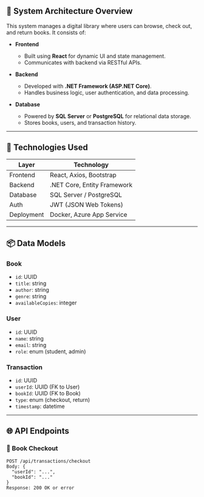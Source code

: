## 🔧 System Architecture Overview

This system manages a digital library where users can browse, check out, and return books. It consists of:

- **Frontend**  
  - Built using **React** for dynamic UI and state management.
  - Communicates with backend via RESTful APIs.

- **Backend**  
  - Developed with **.NET Framework (ASP.NET Core)**.
  - Handles business logic, user authentication, and data processing.

- **Database**  
  - Powered by **SQL Server** or **PostgreSQL** for relational data storage.
  - Stores books, users, and transaction history.

---

## 🧰 Technologies Used

| Layer      | Technology          |
|------------|---------------------|
| Frontend   | React, Axios, Bootstrap |
| Backend    | .NET Core, Entity Framework |
| Database   | SQL Server / PostgreSQL |
| Auth       | JWT (JSON Web Tokens) |
| Deployment | Docker, Azure App Service |

---

## 📦 Data Models

### Book
- `id`: UUID
- `title`: string
- `author`: string
- `genre`: string
- `availableCopies`: integer

### User
- `id`: UUID
- `name`: string
- `email`: string
- `role`: enum (student, admin)

### Transaction
- `id`: UUID
- `userId`: UUID (FK to User)
- `bookId`: UUID (FK to Book)
- `type`: enum (checkout, return)
- `timestamp`: datetime

---

## 🌐 API Endpoints

### 📖 Book Checkout
```http
POST /api/transactions/checkout
Body: {
  "userId": "...",
  "bookId": "..."
}
Response: 200 OK or error